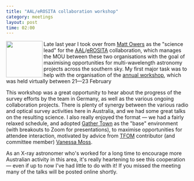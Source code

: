 ```yaml
---
title: "AAL/eROSITA collaboration workshop"
category: meetings
layout: post
time: 02:00
---
```

<p>
<img src="https://astronomyaustralia.org.au/wp-content/uploads/2020/12/erosita-logo-rgb.png" width="100" align="left">
Late last year I took over from 
<a href="https://researchers.mq.edu.au/en/persons/matt-owers">Matt
Owers</a> as the "science lead" for the 
<a href="https://astronomyaustralia.org.au">AAL</a>/<a href="https://www.mpe.mpg.de/450415/eROSITA">eROSITA</a>
collaboration, which manages the MOU between these two organisations with
the goal of maximising opportunities for multi-wavelength astronomy
projects across the southern sky. My first major task was to help with the
organisation of the <a
href="https://astronomyaustralia.org.au/event/2022-australia-erosita_de-joint-collaboration-workshop">annual
workshop</a>, which was held virtually between 21&mdash;23 February
</p>
<p>This workshop was a great opportunity to hear about the progress of the
survey efforts by the team in Germany, as well as the various ongoing
collaboration projects. There is plenty of synergy between the various
radio and optical survey activities here in Australia, and we had some
great talks on the resulting science. I also really enjoyed the format
&mdash; we had a fairly relaxed schedule, and adopted
<a href="https://www.gather.town">Gather Town</a> as the "base"
environment (with breakouts to Zoom for presentations), to maximise opportunities for attendee interaction, motivated
by advice from 
<a href="https://thefutureofmeetings.wordpress.com">TFOM</a> contributor
(and committee member) 
<a href="https://linktr.ee/cosmicpudding">Vanessa Moss</a>.</p>
<p>As an X-ray astronomer who's worked for a long time to encourage more
Australian activity in this area, it's really heartening to see this
cooperation &mdash; even if up to now I've had little to do with it! If
you missed the meeting many of the talks will be posted online shortly.
</p>
